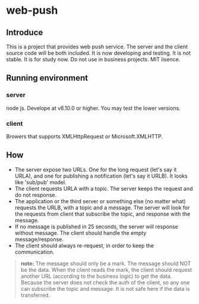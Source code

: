 # web-push

## Introduce

This is a project that provides web push service. The server and the client source code will be both included.
It is now developing and testing. It is not stable.
It is for study now. Do not use in business projects.
MIT lisence.

## Running environment

### server

node js. Develope at v6.10.0 or higher. You may test the lower versions.

### client

Browers that supports XMLHttpRequest or Microsoft.XMLHTTP.

## How

- The server expose two URLs. One for the long request (let's say it URLA), and one for publishing a notification (let's say it URLB). It looks like 'sub/pub' model.
- The client requests URLA with a topic. The server keeps the request and do not response.
- The application or the third server or something else (no matter what) requests the URLB, with a topic and a message. The server will look for the requests from client that subscribe the topic, and response with the message.
- If no message is published in 25 seconds, the server will response without message. The client should handle the empty message/response.
- The client should always re-request, in order to keep the communication.

> **note:** The message should only be a mark. The message should NOT be the data. When the client reads the mark, the client should request another URL (according to the business logic) to get the data. Because the server does not check the auth of the client, so any one can subscribe the topic and message. It is not safe here if the data is transferred.
